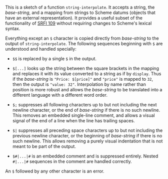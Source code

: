This is a sketch of a function `string-interpolate`.
It accepts a string, the *base-string*,
and a mapping from strings to Scheme datums
(objects that have an external representation).
It provides a useful subset of the functionality of
[SRFI 109](https://srfi.schemers.org/srfi-109/srfi-109.html)
without requiring changes to Scheme's lexical syntax.

Everything except an `$` character is copied
directly from *base-string* to the output of `string-interpolate`.
The following sequences beginning with `$` are understood and handled specially:

  * `$$` is replaced by a single `$` in the output.
  
  * `$[...]` looks up the string between the square brackets
    in the mapping and replaces it with its value converted to
    a string as if by `display`.  Thus if the *base-string* is
    `"Price: $[price]"` and `"price"` is mapped to `32`, then the output
    is `"value: 32"`.  Interpolation by name rather than position
    is more robust and
    allows the *base-string* to be translated into a different language
    with a different word order.
    
  * `$;` suppresses all following characters up to but not including the next
    newline character, or the end of *base-string* if there is no
    such newline.  This removes an embedded single-line comment, and allows a
    visual signal of the end of a line when the line has trailing spaces.
    
  * `$|` suppresses all preceding space characters up to but not including the previous
    newline character, or the beginning of *base-string* if there is no
    such newline.  This allows removing a purely visual indentation
    that is not meant to be part of the output.
    
  * `$#|...|#` is an embedded comment and is suppressed entirely.  Nested `#|...|#`
    sequences in the comment are handled correctly.
  
An `$` followed by any other character is an error.
  
  
